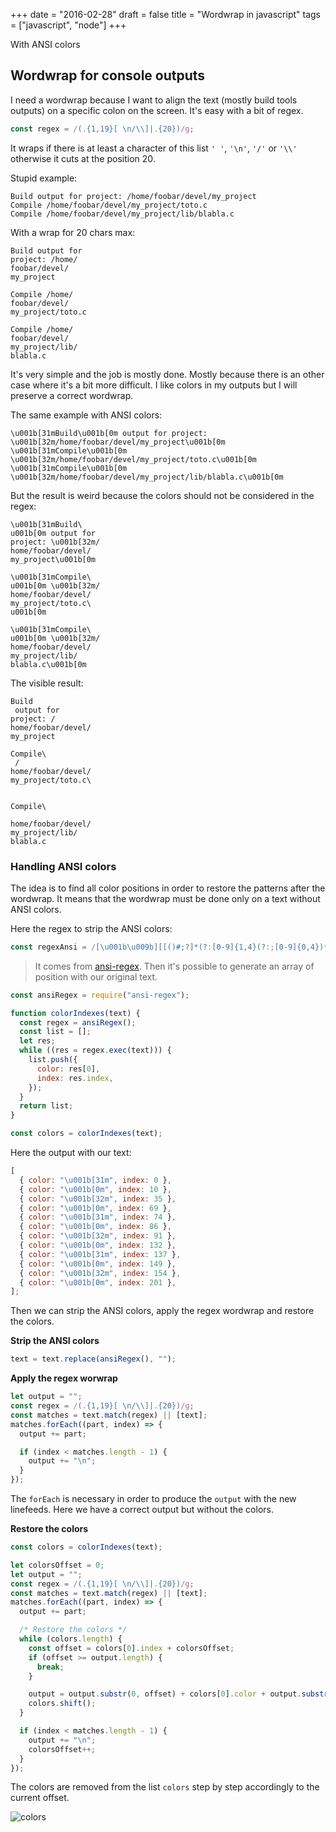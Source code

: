 +++
date = "2016-02-28"
draft = false
title = "Wordwrap in javascript"
tags = ["javascript", "node"]
+++

With ANSI colors

<!--more-->

## Wordwrap for console outputs

I need a wordwrap because I want to align the text (mostly build tools outputs)
on a specific colon on the screen. It's easy with a bit of regex.

```js
const regex = /(.{1,19}[ \n/\\]|.{20})/g;
```

It wraps if there is at least a character of this list `' '`, `'\n'`, `'/'` or
`'\\'` otherwise it cuts at the position 20.

Stupid example:

```text
Build output for project: /home/foobar/devel/my_project
Compile /home/foobar/devel/my_project/toto.c
Compile /home/foobar/devel/my_project/lib/blabla.c
```

With a wrap for 20 chars max:

```text
Build output for
project: /home/
foobar/devel/
my_project

Compile /home/
foobar/devel/
my_project/toto.c

Compile /home/
foobar/devel/
my_project/lib/
blabla.c
```

It's very simple and the job is mostly done. Mostly because there is an other
case where it's a bit more difficult. I like colors in my outputs but I will
preserve a correct wordwrap.

The same example with ANSI colors:

```text
\u001b[31mBuild\u001b[0m output for project: \u001b[32m/home/foobar/devel/my_project\u001b[0m
\u001b[31mCompile\u001b[0m \u001b[32m/home/foobar/devel/my_project/toto.c\u001b[0m
\u001b[31mCompile\u001b[0m \u001b[32m/home/foobar/devel/my_project/lib/blabla.c\u001b[0m
```

But the result is weird because the colors should not be considered in the
regex:

```text
\u001b[31mBuild\
u001b[0m output for
project: \u001b[32m/
home/foobar/devel/
my_project\u001b[0m

\u001b[31mCompile\
u001b[0m \u001b[32m/
home/foobar/devel/
my_project/toto.c\
u001b[0m

\u001b[31mCompile\
u001b[0m \u001b[32m/
home/foobar/devel/
my_project/lib/
blabla.c\u001b[0m
```

The visible result:

```text
Build
 output for
project: /
home/foobar/devel/
my_project

Compile\
 /
home/foobar/devel/
my_project/toto.c\


Compile\

home/foobar/devel/
my_project/lib/
blabla.c
```

### Handling ANSI colors

The idea is to find all color positions in order to restore the patterns after
the wordwrap. It means that the wordwrap must be done only on a text without
ANSI colors.

Here the regex to strip the ANSI colors:

```js
const regexAnsi = /[\u001b\u009b][[()#;?]*(?:[0-9]{1,4}(?:;[0-9]{0,4})*)?[0-9A-ORZcf-nqry=><]/g;
```

> It comes from [ansi-regex](https://github.com/chalk/ansi-regex). Then it's
> possible to generate an array of position with our original text.

```js
const ansiRegex = require("ansi-regex");

function colorIndexes(text) {
  const regex = ansiRegex();
  const list = [];
  let res;
  while ((res = regex.exec(text))) {
    list.push({
      color: res[0],
      index: res.index,
    });
  }
  return list;
}

const colors = colorIndexes(text);
```

Here the output with our text:

```js
[
  { color: "\u001b[31m", index: 0 },
  { color: "\u001b[0m", index: 10 },
  { color: "\u001b[32m", index: 35 },
  { color: "\u001b[0m", index: 69 },
  { color: "\u001b[31m", index: 74 },
  { color: "\u001b[0m", index: 86 },
  { color: "\u001b[32m", index: 91 },
  { color: "\u001b[0m", index: 132 },
  { color: "\u001b[31m", index: 137 },
  { color: "\u001b[0m", index: 149 },
  { color: "\u001b[32m", index: 154 },
  { color: "\u001b[0m", index: 201 },
];
```

Then we can strip the ANSI colors, apply the regex wordwrap and restore the
colors.

**Strip the ANSI colors**

```js
text = text.replace(ansiRegex(), "");
```

**Apply the regex worwrap**

```js
let output = "";
const regex = /(.{1,19}[ \n/\\]|.{20})/g;
const matches = text.match(regex) || [text];
matches.forEach((part, index) => {
  output += part;

  if (index < matches.length - 1) {
    output += "\n";
  }
});
```

The `forEach` is necessary in order to produce the `output` with the new
linefeeds. Here we have a correct output but without the colors.

**Restore the colors**

```js
const colors = colorIndexes(text);

let colorsOffset = 0;
let output = "";
const regex = /(.{1,19}[ \n/\\]|.{20})/g;
const matches = text.match(regex) || [text];
matches.forEach((part, index) => {
  output += part;

  /* Restore the colors */
  while (colors.length) {
    const offset = colors[0].index + colorsOffset;
    if (offset >= output.length) {
      break;
    }

    output = output.substr(0, offset) + colors[0].color + output.substr(offset);
    colors.shift();
  }

  if (index < matches.length - 1) {
    output += "\n";
    colorsOffset++;
  }
});
```

The colors are removed from the list `colors` step by step accordingly to the
current offset.

![colors](/img/wp.png)
